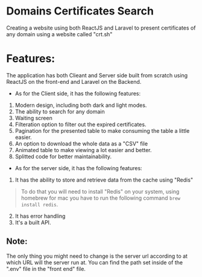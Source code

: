 # Domains Certificates Search
Creating a website using both ReactJS and Laravel to present certificates of any domain using a website called "crt.sh"

# Features:
The application has both Clieant and Server side built from scratch using ReactJS on the front-end and Laravel on the Backend.
* As for the Client side, it has the following features:
1. Modern design, including both dark and light modes.
2. The ability to search for any domain
3. Waiting screen 
4. Filteration option to filter out the expired certificates.
5. Pagination for the presented table to make consuming the table a little easier.
6. An option to download the whole data as a "CSV" file
7. Animated table to make viewing a lot easier and better.
8. Splitted code for better maintainability. 

* As for the server side, it has the following features:
1. It has the ability to store and retrieve data from the cache using "Redis"
> To do that you will need to install "Redis" on your system, using homebrew for mac you have to run the following command `brew install redis`.
2. It has error handling
3. It's a built API.

## Note:
The only thing you might need to change is the server url according to at which URL will the server run at.
You can find the path set inside of the ".env" file in the "front end" file.

